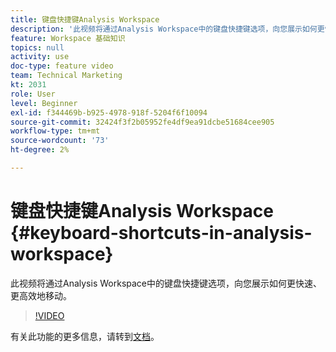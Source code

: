 ```yaml
---
title: 键盘快捷键Analysis Workspace
description: '此视频将通过Analysis Workspace中的键盘快捷键选项，向您展示如何更快速、更高效地移动。 '
feature: Workspace 基础知识
topics: null
activity: use
doc-type: feature video
team: Technical Marketing
kt: 2031
role: User
level: Beginner
exl-id: f344469b-b925-4978-918f-5204f6f10094
source-git-commit: 32424f3f2b05952fe4df9ea91dcbe51684cee905
workflow-type: tm+mt
source-wordcount: '73'
ht-degree: 2%

---
```


# 键盘快捷键Analysis Workspace {#keyboard-shortcuts-in-analysis-workspace}

此视频将通过Analysis Workspace中的键盘快捷键选项，向您展示如何更快速、更高效地移动。

>[!VIDEO](https://video.tv.adobe.com/v/23984/?quality=12)

有关此功能的更多信息，请转到[文档](https://marketing.adobe.com/resources/help/en_US/analytics/analysis-workspace/fa_shortcut_keys.html)。
